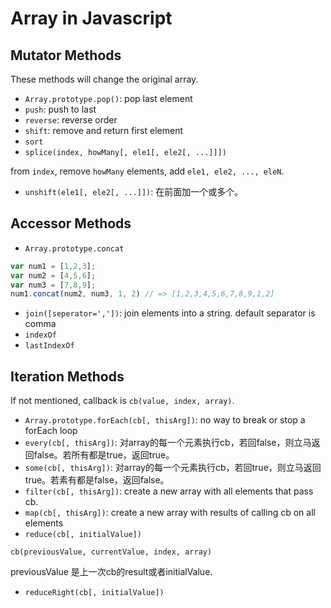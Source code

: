 # Array in Javascript

## Mutator Methods

These methods will change the original array.

* `Array.prototype.pop()`: pop last element
* `push`: push to last
* `reverse`: reverse order
* `shift`: remove and return first element
* `sort`
* `splice(index, howMany[, ele1[, ele2[, ...]]])`

from `index`, remove `howMany` elements, add `ele1, ele2, ..., eleN`.

* `unshift(ele1[, ele2[, ...]])`: 在前面加一个或多个。

## Accessor Methods

* `Array.prototype.concat`

```js
var num1 = [1,2,3];
var num2 = [4,5,6];
var num3 = [7,8,9];
num1.concat(num2, num3, 1, 2) // => [1,2,3,4,5,6,7,8,9,1,2]
```

* `join([seperator=','])`: join elements into a string. default separator is comma
* `indexOf`
* `lastIndexOf`

## Iteration Methods

If not mentioned, callback is `cb(value, index, array)`.

* `Array.prototype.forEach(cb[, thisArg])`: no way to break or stop a forEach loop
* `every(cb[, thisArg])`: 对array的每一个元素执行cb，若回false，则立马返回false。若所有都是true，返回true。
* `some(cb[, thisArg])`: 对array的每一个元素执行cb，若回true，则立马返回true。若素有都是false，返回false。
* `filter(cb[, thisArg])`: create a new array with all elements that pass cb.
* `map(cb[, thisArg])`: create a new array with results of calling cb on all elements
* `reduce(cb[, initialValue])`

`cb(previousValue, currentValue, index, array)`

previousValue 是上一次cb的result或者initialValue.

* `reduceRight(cb[, initialValue])`
